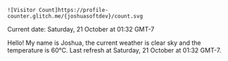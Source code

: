```
![Visitor Count]https://profile-counter.glitch.me/{joshuasoftdev}/count.svg
```
Current date: Saturday, 21 October at 01:32 GMT-7

Hello! My name is Joshua, the current weather is clear sky and the temperature is 60°C.
Last refresh at Saturday, 21 October at 01:32 GMT-7.

